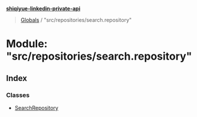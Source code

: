 **[shiqiyue-linkedin-private-api](../README.md)**

> [Globals](../globals.md) / "src/repositories/search.repository"

# Module: "src/repositories/search.repository"

## Index

### Classes

* [SearchRepository](../classes/_src_repositories_search_repository_.searchrepository.md)
